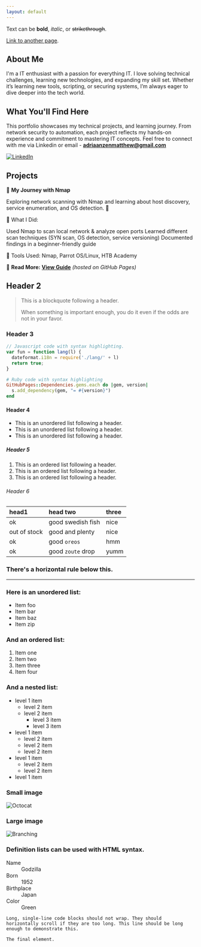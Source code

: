 ```yaml
---
layout: default
---
```




Text can be **bold**, _italic_, or ~~strikethrough~~.

[Link to another page](./another-page.html).

## About Me

I'm a IT enthusiast with a passion for everything IT. I love solving technical challenges, learning new technologies, and expanding my skill set. Whether it’s learning new tools, scripting, or securing systems, I’m always eager to dive deeper into the tech world.

## What You'll Find Here

This portfolio showcases my technical projects, and learning journey. From network security to automation, each project reflects my hands-on experience and commitment to mastering IT concepts. Feel free to connect with me via Linkedin or email - **adriaanzenmatthew@gmail.com**

[![LinkedIn](https://img.shields.io/badge/LinkedIn-Profile-blue?logo=linkedin)](https://www.linkedin.com/in/matthewadriaanzen/)

## Projects

📌 **My Journey with Nmap**

Exploring network scanning with Nmap and learning about host discovery, service enumeration, and OS detection. 🚀

🔹 What I Did:

Used Nmap to scan local network & analyze open ports
Learned different scan techniques (SYN scan, OS detection, service versioning)
Documented findings in a beginner-friendly guide

🔹 Tools Used: Nmap, Parrot OS/Linux, HTB Academy

🔹 **Read More:** [**View Guide**](https://ltsmatthew.github.io/nmap_project/) _(hosted on GitHub Pages)_

## Header 2

> This is a blockquote following a header.
>
> When something is important enough, you do it even if the odds are not in your favor.

### Header 3

```js
// Javascript code with syntax highlighting.
var fun = function lang(l) {
  dateformat.i18n = require('./lang/' + l)
  return true;
}
```

```ruby
# Ruby code with syntax highlighting
GitHubPages::Dependencies.gems.each do |gem, version|
  s.add_dependency(gem, "= #{version}")
end
```

#### Header 4

*   This is an unordered list following a header.
*   This is an unordered list following a header.
*   This is an unordered list following a header.

##### Header 5

1.  This is an ordered list following a header.
2.  This is an ordered list following a header.
3.  This is an ordered list following a header.

###### Header 6

| head1        | head two          | three |
|:-------------|:------------------|:------|
| ok           | good swedish fish | nice  |
| out of stock | good and plenty   | nice  |
| ok           | good `oreos`      | hmm   |
| ok           | good `zoute` drop | yumm  |

### There's a horizontal rule below this.

* * *

### Here is an unordered list:

*   Item foo
*   Item bar
*   Item baz
*   Item zip

### And an ordered list:

1.  Item one
1.  Item two
1.  Item three
1.  Item four

### And a nested list:

- level 1 item
  - level 2 item
  - level 2 item
    - level 3 item
    - level 3 item
- level 1 item
  - level 2 item
  - level 2 item
  - level 2 item
- level 1 item
  - level 2 item
  - level 2 item
- level 1 item

### Small image

![Octocat](https://github.githubassets.com/images/icons/emoji/octocat.png)

### Large image

![Branching](https://guides.github.com/activities/hello-world/branching.png)


### Definition lists can be used with HTML syntax.

<dl>
<dt>Name</dt>
<dd>Godzilla</dd>
<dt>Born</dt>
<dd>1952</dd>
<dt>Birthplace</dt>
<dd>Japan</dd>
<dt>Color</dt>
<dd>Green</dd>
</dl>

```
Long, single-line code blocks should not wrap. They should horizontally scroll if they are too long. This line should be long enough to demonstrate this.
```

```
The final element.
```
